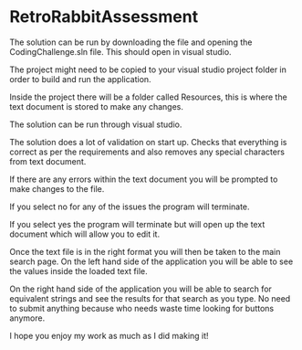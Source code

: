 # RetroRabbitAssessment

The solution can be run by downloading the file and opening the CodingChallenge.sln file. This should open in visual studio. 

The project might need to be copied to your visual studio project folder in order to build and run the application.

Inside the project there will be a folder called Resources, this is where the text document is stored to make any changes. 

The solution can be run through visual studio.

The solution does a lot of validation on start up. Checks that everything is correct as per the requirements and also removes any special characters from text document. 

If there are any errors within the text document you will be prompted to make changes to the file. 

If you select no for any of the issues the program will terminate. 

If you select yes the program will terminate but will open up the text document which will allow you to edit it.

Once the text file is in the right format you will then be taken to the main search page. On the left hand side of the application you will be able to see the values inside the loaded text file.

On the right hand side of the application you will be able to search for equivalent strings and see the results for that search as you type. No need to submit anything because who needs waste time looking for buttons anymore.

I hope you enjoy my work as much as I did making it!
